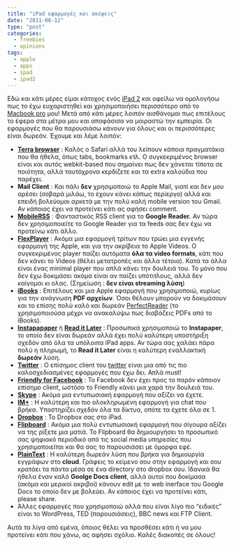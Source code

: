 ```yaml
---
title: "iPad εφαρμογές και σκέψεις"
date: "2011-08-12"
type: "post"
categories:
  - freebies
  - opinions
tags:
  - apple
  - apps
  - ipad
  - ipad2
---
```


Εδώ και κάτι μέρες είμαι κάτοχος ενός [iPad 2](http://www.apple.com/ipad/ "iPad 2") και οφείλω να ομολογήσω πως το έχω ευχαριστηθεί και χρησιμοποιήσει περισσότερο από το [Macbook pro](http://www.apple.com/macbookpro/ "Macbook pro") μου! Μετά από κάτι μέρες λοιπόν αισθάνομαι πως επιτέλους το έφερα στα μέτρα μου και αποφάσισα να μοιραστώ την εμπειρία. Οι εφαρμογές που θα παρουσιάσω κάνουν για όλους και οι περισσότερες είναι δωρεάν. Έχουμε και λέμε λοιπόν:

- **[Terra browser](http://itunes.apple.com/us/app/terra-web-browser-tabs-full/id394704159?mt=8 "Terra Browser")** : Καλός ο Safari αλλά του λείπουν κάποια πραγματάκια που θα ήθελα, όπως tabs, bookmarks κτλ. Ο συγκεκριμένος browser είναι και αυτός webkit-based που σημαίνει πως δεν χάνεται τίποτα σε ποιότητα, αλλά ταυτόχρονα κερδίζετε και τα extra καλούδια που παρέχει.
- **Mail Client** : Και πάλι **δεν** χρησιμοποιώ το Apple Mail, γιατί και δεν μου αρέσει (σοβαρά μιλάω, το έχουν κάνει κάπως περίεργο) αλλά και επειδή βολεύομαι αρκετά με την πολύ καλή mobile version του Gmail. Αν κάποιος έχει να προτείνει κάτι ας αφήσει comment.
- **[MobileRSS](http://www.mobilerssapp.com/ "MobileRSS")** : Φανταστικός RSS client για το **Google Reader.** Αν τώρα δεν χρησιμοποιείτε το Google Reader για τα feeds σας δεν έχω να προτείνω κάτι άλλο.
- **[FlexPlayer](http://itunes.apple.com/us/app/flexplayer/id451024857?mt=8&ign-mpt=uo%3D2 "FlexPlayer")** : Ακόμα μια εφαρμογή τρίτων που τρώει μια εγγενής εφαρμογή της Apple, και για την ακρίβεια το Apple Videos. Ο συγκεκριμένος player παίζει αυτόματα **όλα τα video formats**, κάτι που δεν κάνει το Videos (θέλει μετατροπές και άλλα τέτοια). Κατά τα άλλα είναι ένας minimal player που απλά κάνει την δουλειά του. Το μόνο που δεν έχω δοκιμάσει ακόμα είναι αν παίζει υπότιτλους, αλλά δεν καίγομαι κι ολας. (Σημείωση : **δεν είναι streaming λύση**)
- **[iBooks](http://itunes.apple.com/us/app/ibooks/id364709193?mt=8 "iBooks")** : Επιτέλους και μια Apple εφαρμογή που χρησιμοποιώ, κυρίως για την ανάγνωση **PDF αρχείων**. Όσοι θέλουν μπορούν να δοκιμάσουν και το επίσης πολύ καλό και δωρεάν [PerfectReader](http://itunes.apple.com/us/app/perfectreader-pdf-reader-like/id419336553?mt=8 "PerfectReader") (το χρησιμοποιούσα μέχρι να ανακαλύψω πως διαβάζεις PDFs από το iBooks).
- **[Instapapaper](http://www.instapaper.com "Instapaper")** ή **[Read it Later](http://readitlaterlist.com/ "Read It Later")** : Προσωπικά χρησιμοποιώ το **Instapaper**, το οποίο δεν είναι δωρεάν αλλά έχει πολύ καλύτερη υποστήριξη σχεδόν από όλα τα υπόλοιπα iPad apps. Αν τώρα σας χαλάει πάρα πολύ η πληρωμή, το **Read it Later** είναι η καλύτερη εναλλακτική **δωρεάν** λύση.
- **[Twitter](http://twitter.com/#!/download/ipad "Twitter")** : Ο επίσημος client του [twitter](http://twitter.com/ "Twitter") είναι μια από τις πιο καλοσχεδιασμένες εφαρμογές που έχω δει. Απλά must!
- **[Friendly for Facebook](http://itunes.apple.com/us/app/friendly-for-facebook/id400169658?mt=8 "Friendly for Facebook")** : To Facebook δεν έχει προς το παρόν κάποιον επίσημο client, ωστόσο το Friendly κάνει μια χαρά την δουλειά του.
- **[Skype](http://www.skype.com/intl/en-us/get-skype/on-your-mobile/download/ipad-for-skype/?intcmp=cw1-iPad-Hero "Skype")** : Ακόμα μια εντυπωσιακή εφαρμογή που αξίζει να έχετε.
- **[IM+](http://www.shapeservices.com/en/products/details.php?product=im&platform=iphone "IM+")** : Η καλύτερη και πιο ολοκληρωμένη εφαρμογή για chat που βρήκα. Υποστηρίζει σχεδόν όλα τα δίκτυα, οπότε τα έχετε όλα σε 1.
- **[Dropbox](http://www.dropbox.com/ipad "Dropbox")** : Το Dropbox σας στο iPad.
- **[Flipboard](http://flipboard.com/ "Flipboard")** : Ακόμα μια πολύ εντυπωσιακή εφαρμογή που σίγουρα αξίζει να της ρίξετε μια ματιά. Το Flipboard θα δημιουργήσει το προσωπικό σας ψηφιακό περιοδικό από τις social media υπηρεσίες που χρησιμοποιείται και θα σας το παρουσιάσει με όμορφα εφέ.
- **[PlainText](http://www.hogbaysoftware.com/products/plaintext "PlainText")** : Η καλύτερη δωρεάν λύση που βρήκα για δημιουργία εγγράφων στο **cloud**. Γράφεις το κείμενο σου στην εφαρμογή και σου κρατάει τα πάντα μέσα σε ένα directory στο dropbox σου. Ιδανικά θα ήθελα έναν καλό **Goolge Docs client**, αλλά αυτοί που δοκίμασα (ακόμα και μερικοί ακριβοί) κάνουν edit με το web inerface του Google Docs το οποίο δεν με βολεύει. Αν κάποιος έχει να προτείνει κάτι, please share.
- Άλλες εφαρμογές που χρησιμοποιώ αλλά που είναι λίγο πιο “ειδικές” είναι το WordPress, TED (παρουσιάσεις), BBC news και FTP Client.

Αυτά τα λίγα από εμένα, όποιος θέλει να προσθέσει κάτι ή να μου προτείνει κάτι που χάνω, ας αφήσει σχόλιο. Καλές διακοπές σε όλους!
